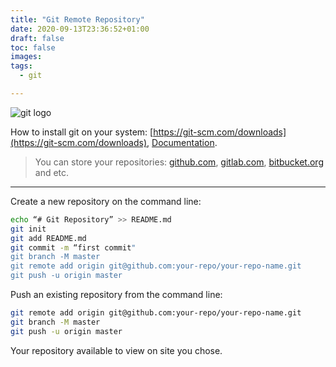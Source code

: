 ```yaml
---
title: "Git Remote Repository"
date: 2020-09-13T23:36:52+01:00
draft: false
toc: false
images:
tags:
  - git

---
```

![git logo](https://sall.w-ss.io/img/git-goodness.gif)

How to install git on your system: [https://git-scm.com/downloads](https://git-scm.com/downloads), [Documentation](https://git-scm.com/doc).

> You can store your repositories: [github.com](https://github.com), [gitlab.com](https://gitlab.com), [bitbucket.org](https://bitbucket.org) and etc. 

---

Create a new repository on the command line:

```bash
echo “# Git Repository” >> README.md 
git init 
git add README.md 
git commit -m “first commit" 
git branch -M master 
git remote add origin git@github.com:your-repo/your-repo-name.git
git push -u origin master 
```

Push an existing repository from the command line:

```bash 
git remote add origin git@github.com:your-repo/your-repo-name.git 
git branch -M master 
git push -u origin master
```

Your repository available to view on site you chose.
